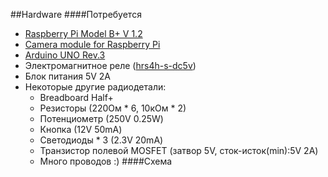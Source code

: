 ##Hardware
####Потребуется
* [Raspberry Pi Model B+ V 1.2](https://www.raspberrypi.org/products/model-b-plus/)
* [Camera module for Raspberry Pi](https://www.raspberrypi.org/products/camera-module/)
* [Arduino UNO Rev.3](https://www.arduino.cc/en/Main/ArduinoBoardUno)
* Электромагнитное реле ([hrs4h-s-dc5v](http://www.comsel.it/risorse/0013901.pdf))
* Блок питания 5V 2A
* Некоторые другие радиодетали:
  * Breadboard Half+
  * Резисторы (220Ом * 6, 10кОм * 2)
  * Потенциометр (250V 0.25W)
  * Кнопка (12V 50mA)
  * Светодиоды * 3 (2.3V 20mA)
  * Транзистор полевой MOSFET (затвор 5V, сток-исток(min):5V 2A)
  * Много проводов :)
####Схема


